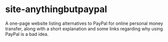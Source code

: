 # site-anythingbutpaypal

A one-page website listing alternatives to PayPal for online personal money transfer, along with a short explanation and some links regarding why using PayPal is a bad idea.
